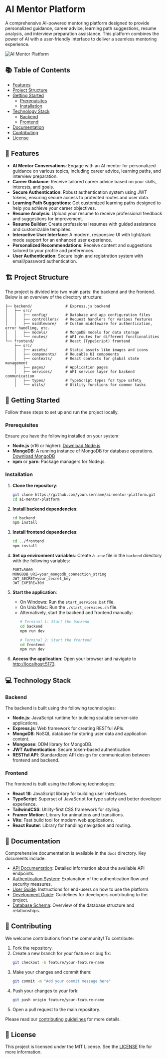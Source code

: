 # AI Mentor Platform

A comprehensive AI-powered mentoring platform designed to provide personalized guidance, career advice, learning path suggestions, resume analysis, and interview preparation assistance. This platform combines the power of AI with a user-friendly interface to deliver a seamless mentoring experience.

![AI Mentor Platform](frontend/src/assets/kmentor-logo.jpg)

## 📚 Table of Contents

- [Features](#features)
- [Project Structure](#project-structure)
- [Getting Started](#getting-started)
  - [Prerequisites](#prerequisites)
  - [Installation](#installation)
- [Technology Stack](#technology-stack)
  - [Backend](#backend)
  - [Frontend](#frontend)
- [Documentation](#documentation)
- [Contributing](#contributing)
- [License](#license)

## 🌟 Features

- **AI Mentor Conversations**: Engage with an AI mentor for personalized guidance on various topics, including career advice, learning paths, and interview preparation.
- **Career Guidance**: Receive tailored career advice based on your skills, interests, and goals.
- **Secure Authentication**: Robust authentication system using JWT tokens, ensuring secure access to protected routes and user data.
- **Learning Path Suggestions**: Get customized learning paths designed to help you achieve your career objectives.
- **Resume Analysis**: Upload your resume to receive professional feedback and suggestions for improvement.
- **Resume Builder**: Create professional resumes with guided assistance and customizable templates.
- **Interactive User Interface**: A modern, responsive UI with light/dark mode support for an enhanced user experience.
- **Personalized Recommendations**: Receive content and suggestions tailored to your profile and preferences.
- **User Authentication**: Secure login and registration system with email/password authentication.

## 🏗️ Project Structure

The project is divided into two main parts: the backend and the frontend. Below is an overview of the directory structure:

```
├── backend/               # Express.js backend
│   ├── src/
│   │   ├── config/        # Database and app configuration files
│   │   ├── controllers/   # Request handlers for various features
│   │   ├── middleware/    # Custom middleware for authentication, error handling, etc.
│   │   ├── models/        # MongoDB models for data storage
│   │   └── routes/        # API routes for different functionalities
└── frontend/              # React (TypeScript) frontend
    ├── src/
    │   ├── assets/        # Static assets like images and icons
    │   ├── components/    # Reusable UI components
    │   ├── contexts/      # React contexts for global state management
    │   ├── pages/         # Application pages
    │   ├── services/      # API service layer for backend communication
    │   ├── types/         # TypeScript types for type safety
    │   └── utils/         # Utility functions for common tasks
```

## 🚀 Getting Started

Follow these steps to set up and run the project locally.

### Prerequisites

Ensure you have the following installed on your system:

- **Node.js** (v16 or higher): [Download Node.js](https://nodejs.org/)
- **MongoDB**: A running instance of MongoDB for database operations. [Download MongoDB](https://www.mongodb.com/try/download/community)
- **npm** or **yarn**: Package managers for Node.js.

### Installation

1. **Clone the repository**:
   ```bash
   git clone https://github.com/yourusername/ai-mentor-platform.git
   cd ai-mentor-platform
   ```

2. **Install backend dependencies**:
   ```bash
   cd backend
   npm install
   ```

3. **Install frontend dependencies**:
   ```bash
   cd ../frontend
   npm install
   ```

4. **Set up environment variables**:
   Create a `.env` file in the `backend` directory with the following variables:
   ```env
   PORT=5000
   MONGODB_URI=your_mongodb_connection_string
   JWT_SECRET=your_secret_key
   JWT_EXPIRE=30d
   ```

5. **Start the application**:
   - On Windows: Run the `start_services.bat` file.
   - On Unix/Mac: Run the `./start_services.sh` file.
   - Alternatively, start the backend and frontend manually:
     ```bash
     # Terminal 1: Start the backend
     cd backend
     npm run dev

     # Terminal 2: Start the frontend
     cd frontend
     npm run dev
     ```

6. **Access the application**:
   Open your browser and navigate to [http://localhost:5173](http://localhost:5173).

## 💻 Technology Stack

### Backend

The backend is built using the following technologies:

- **Node.js**: JavaScript runtime for building scalable server-side applications.
- **Express.js**: Web framework for creating RESTful APIs.
- **MongoDB**: NoSQL database for storing user data and application content.
- **Mongoose**: ODM library for MongoDB.
- **JWT Authentication**: Secure token-based authentication.
- **RESTful API**: Standardized API design for communication between frontend and backend.

### Frontend

The frontend is built using the following technologies:

- **React 18**: JavaScript library for building user interfaces.
- **TypeScript**: Superset of JavaScript for type safety and better developer experience.
- **TailwindCSS**: Utility-first CSS framework for styling.
- **Framer Motion**: Library for animations and transitions.
- **Vite**: Fast build tool for modern web applications.
- **React Router**: Library for handling navigation and routing.

## 📖 Documentation

Comprehensive documentation is available in the `docs` directory. Key documents include:

- [API Documentation](./docs/API_DOCS.md): Detailed information about the available API endpoints.
- [Authentication System](./docs/AUTH_SYSTEM.md): Explanation of the authentication flow and security measures.
- [User Guide](./docs/USER_GUIDE.md): Instructions for end-users on how to use the platform.
- [Development Guide](./docs/DEVELOPMENT_GUIDE.md): Guidelines for developers contributing to the project.
- [Database Schema](./docs/DATABASE_SCHEMA.md): Overview of the database structure and relationships.

## 🤝 Contributing

We welcome contributions from the community! To contribute:

1. Fork the repository.
2. Create a new branch for your feature or bug fix:
   ```bash
   git checkout -b feature/your-feature-name
   ```
3. Make your changes and commit them:
   ```bash
   git commit -m "Add your commit message here"
   ```
4. Push your changes to your fork:
   ```bash
   git push origin feature/your-feature-name
   ```
5. Open a pull request to the main repository.

Please read our [contributing guidelines](./CONTRIBUTING.md) for more details.

## 📄 License

This project is licensed under the MIT License. See the [LICENSE](./LICENSE) file for more information.
